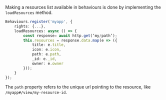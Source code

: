 Making a resources list available in behaviours is done by implementing the `loadResources` method.

``` typescript
Behaviours.register('myapp', {
    rights: {...},
    loadResources: async () => {
        const response= await http.get(‘my/path’);
        this.resources = response.data.map(e => ({
            title: e.title,
            icon: e.icon,
            path: e.path,
            _id: e._id,
            owner: e.owner
        }));
    }
});
```

The `path` property refers to the unique url pointing to the resource, like `/myapp#/view/my-resource-id`.

